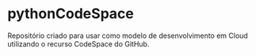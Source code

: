 # pythonCodeSpace

  Repositório criado para usar como modelo de desenvolvimento em Cloud utilizando o recurso CodeSpace do GitHub.

